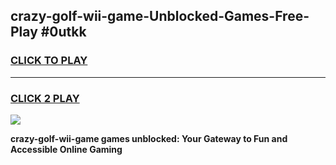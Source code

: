 
## crazy-golf-wii-game-Unblocked-Games-Free-Play #0utkk
<h3>
<a href="https://us.freeplayer.one?title=crazy-golf-wii-game&ref=9M">CLICK TO PLAY</a></h3>
<hr>

<h3>
<a href="https://us.freeplayer.one?title=crazy-golf-wii-game&ref=9M">CLICK 2 PLAY</a>
  
</h3>

<a href="https://us.freeplayer.one?title=crazy-golf-wii-game&ref=9M"><img src="https://clearcache.store/games.png"></a>


**crazy-golf-wii-game games unblocked: Your Gateway to Fun and Accessible Online Gaming**

